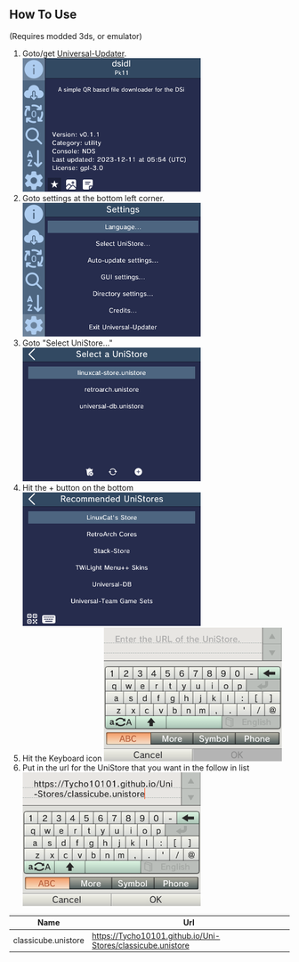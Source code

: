 
## How To Use 
(Requires modded 3ds, or emulator)
 1. Goto/get [Universal-Updater](https://universal-team.net/projects/universal-updater.html#downloads). ![Screenshot 1](Docs/1.bmp)
 2. Goto settings at the bottom left corner. ![Screenshot 2](Docs/2.bmp)
 3. Goto "Select UniStore..." ![Screenshot 3](Docs/3.bmp)
 4. Hit the + button on the bottom ![Screenshot 4](Docs/4.bmp)
 5. Hit the Keyboard icon ![Screenshot 5](Docs/5.bmp)
 6. Put in the url for the UniStore that you want in the follow in list ![Screenshot 6](Docs/6.bmp)

|Name|Url|
|-|-|
|classicube.unistore|https://Tycho10101.github.io/Uni-Stores/classicube.unistore|
